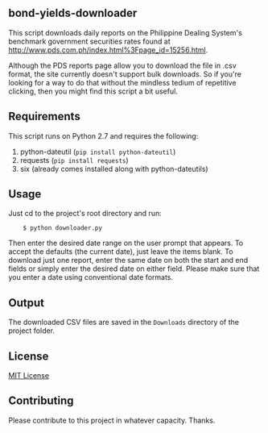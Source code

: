 ## bond-yields-downloader
This script downloads daily reports on the Philippine Dealing System's benchmark government securities rates found at http://www.pds.com.ph/index.html%3Fpage_id=15256.html.

Although the PDS reports page allow you to download the file in .csv format, the site currently doesn't support bulk downloads. So if you're looking for a way to do that without the mindless tedium of repetitive clicking, then you might find this script a bit useful.

## Requirements
This script runs on Python 2.7 and requires the following:

1. python-dateutil  (`pip install python-dateutil`)
2. requests  (`pip install requests`)
3. six  (already comes installed along with python-dateutils)

## Usage
Just cd to the project's root directory and run:

```
    $ python downloader.py
```

Then enter the desired date range on the user prompt that appears. To accept the defaults (the current date), just leave the items blank. To download just one report, enter the same date on both the start and end fields or simply enter the desired date on either field. Please make sure that you enter a date using conventional date formats.

## Output
The downloaded CSV files are saved in the `Downloads` directory of the project folder.

## License
[MIT License](https://opensource.org/licenses/MIT)

## Contributing
Please contribute to this project in whatever capacity. Thanks.
